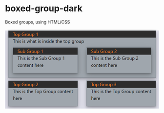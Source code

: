 # boxed-group-dark

Boxed groups, using HTML/CSS 

![screenshot](screenshot.png?raw=true "Screenshot")
